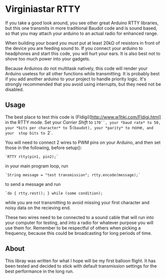 Virginiastar RTTY
=================

If you take a good look around, you see other great Arduino RTTY libraries, 
but this one transmits in more traditional Baudot code and is sound based, so
that you may attach your arduino to an actual radio for enhanced range.

When building your board *you must* put at least 20kΩ of resistors in front 
of the device you are feeding sound to. If you connect your arduino to 
headphones and start this code, you will hurt your ears. It is also best not 
to shove too much power into your gadgets. 

Because Arduinos do not multitask natively, this code will render your 
Arduino useless for all other functions while transmitting. It is probably
best if you add another arduino to your project to handle priority logic. It's
strongly recommended that you avoid using interrupts, but they need not be 
disabled.

Usage
-----

The best place to test this code is (Fldigi)[http://www.w1hkj.com/Fldigi.html]
in the RTTY mode. Set your *Carrier Shift* to `170``, your *baud rate* to 50, 
your *bits per character* to `5`(baudot), your *parity* to `none`, and your 
stop bits to `2`.

You will need to connect 2 wires to PWM pins on your Arduino, and then set those
in the following, before setup(): 

    `RTTY rtty(pin1, pin2);`

in your main program loop, run 

    `String message = "test transmission"; rtty.encode(message);`
 
to send a message and run 

    `do { rtty.rest(); } while (some condition);
 
while you are not transmitting to avoid missing your first character and noisy
data on the recieving end.

These two wires need to be connected to a sound cable that will run into your 
computer for testing, and into a radio for whatever purpose you will use them
for. Remember to be respectful of others when picking a frequency, because 
this could be broadcasting for long periods of time.

About
-----

This libray was written for what I hope will be my first balloon flight. It has
been tested and decided to stick with default transmission settings for the best
performance in the long run.
